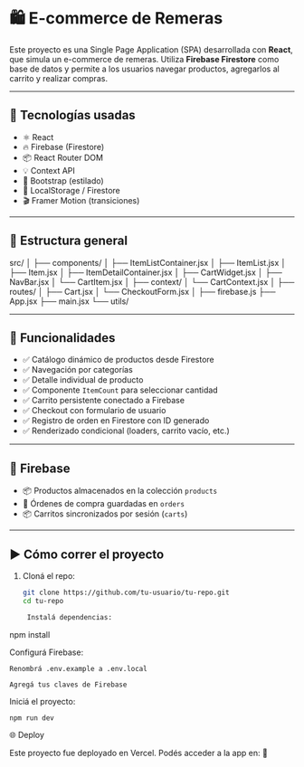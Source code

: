# 🛍️ E-commerce de Remeras

Este proyecto es una Single Page Application (SPA) desarrollada con **React**, que simula un e-commerce de remeras. Utiliza **Firebase Firestore** como base de datos y permite a los usuarios navegar productos, agregarlos al carrito y realizar compras.

---

## 🚀 Tecnologías usadas

- ⚛️ React
- 🔥 Firebase (Firestore)
- 📦 React Router DOM
- 💡 Context API
- 💅 Bootstrap (estilado)
- 💾 LocalStorage / Firestore
- 🎬 Framer Motion (transiciones)

---

## 📁 Estructura general

src/
│
├── components/
│ ├── ItemListContainer.jsx
│ ├── ItemList.jsx
│ ├── Item.jsx
│ ├── ItemDetailContainer.jsx
│ ├── CartWidget.jsx
│ ├── NavBar.jsx
│ └── CartItem.jsx
│
├── context/
│ └── CartContext.jsx
│
├── routes/
│ ├── Cart.jsx
│ └── CheckoutForm.jsx
│
├── firebase.js
├── App.jsx
├── main.jsx
└── utils/


---

## 🔧 Funcionalidades

- ✅ Catálogo dinámico de productos desde Firestore
- ✅ Navegación por categorías
- ✅ Detalle individual de producto
- ✅ Componente `ItemCount` para seleccionar cantidad
- ✅ Carrito persistente conectado a Firebase
- ✅ Checkout con formulario de usuario
- ✅ Registro de orden en Firestore con ID generado
- ✅ Renderizado condicional (loaders, carrito vacío, etc.)

---

## 🔗 Firebase

- 📦 Productos almacenados en la colección `products`
- 🧾 Órdenes de compra guardadas en `orders`
- 📦 Carritos sincronizados por sesión (`carts`)

---

## ▶️ Cómo correr el proyecto

1. Cloná el repo:
   ```bash
   git clone https://github.com/tu-usuario/tu-repo.git
   cd tu-repo

    Instalá dependencias:

npm install

Configurá Firebase:

    Renombrá .env.example a .env.local

    Agregá tus claves de Firebase

Iniciá el proyecto:

    npm run dev

🌐 Deploy

Este proyecto fue deployado en Vercel.
Podés acceder a la app en:
📎 